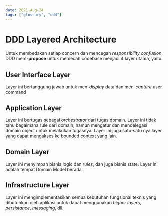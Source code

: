 ```yaml
---
date: 2021-Aug-24
tags: ["glossary", "ddd"]
---
```


# DDD Layered Architecture
Untuk membedakan setiap concern dan mencegah *responsibility confusion*, DDD mem-**propose** untuk memecah codebase menjadi 4 layer utama, yaitu:

## User Interface Layer

Layer ini bertanggung jawab untuk men-*display* data dan men-*capture* user command

## Application Layer

Layer ini bertugas sebagai *orchestrator* dari tugas domain. Layer ini tidak tahu bagaimana rule dari domain, namun mengatur dan mendelegasi domain object untuk melakukan tugasnya. Layer ini juga satu-satu nya layer yang dapat mengakses ke bounded context yang lain.

## Domain Layer

Layer ini menyimpan bisnis logic dan *rules*, dan juga bisnis state. Layer ini adalah tempat Domain Model berada.

## Infrastructure Layer

Layer ini mengimplementasikan semua kebutuhan fungsional teknis yang dibutuhkan oleh aplikasi untuk dapat menggunakan *higher layers*, *persistance*, *messaging*, dll.
